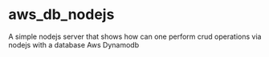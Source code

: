 # aws_db_nodejs
A simple nodejs server that shows how can one perform crud operations via nodejs with a database Aws Dynamodb
